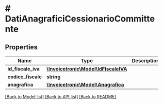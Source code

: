 # # DatiAnagraficiCessionarioCommittente

## Properties

Name | Type | Description | Notes
------------ | ------------- | ------------- | -------------
**id_fiscale_iva** | [**\Invoicetronic\Model\IdFiscaleIVA**](IdFiscaleIVA.md) |  | [optional]
**codice_fiscale** | **string** |  | [optional]
**anagrafica** | [**\Invoicetronic\Model\Anagrafica**](Anagrafica.md) |  | [optional]

[[Back to Model list]](../../README.md#models) [[Back to API list]](../../README.md#endpoints) [[Back to README]](../../README.md)
